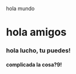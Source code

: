 <html>
<head>
  <title>Inicio</title>
  </head>
<body>
  <div><p>hola mundo</p>
  <h1>hola amigos</h1>
  <h3>hola lucho, tu puedes!</h3>
  <h4>complicada la cosa?9!</h4>
  </div>
  </body>
</html>
